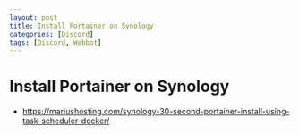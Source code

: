 ```yaml
---
layout: post
title: Install Portainer on Synology
categories: [Discord]
tags: [Discord, Webbot]
---
```


# Install Portainer on Synology 

- <https://mariushosting.com/synology-30-second-portainer-install-using-task-scheduler-docker/>
